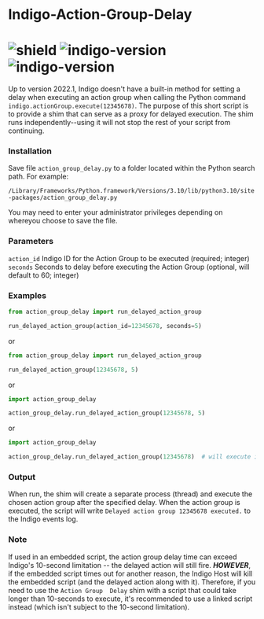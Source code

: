 # Indigo-Action-Group-Delay
# ![shield](https://img.shields.io/github/release/DaveL17/Indigo-Action-Group-Delay.svg) ![indigo-version](https://img.shields.io/badge/Indigo-2022.1+-blueviolet.svg) ![indigo-version](https://img.shields.io/badge/Python-3.10-darkgreen.svg)

Up to version 2022.1, Indigo doesn't have a built-in method for setting a delay when executing an action group when 
calling the Python command `indigo.actionGroup.execute(12345678)`. The purpose of this short script is to provide a 
shim that can serve as a proxy for delayed execution. The shim runs independently--using it will not stop the rest of 
your script from continuing.

### Installation
Save file `action_group_delay.py` to a folder located within the Python search path. For example:  

`/Library/Frameworks/Python.framework/Versions/3.10/lib/python3.10/site-packages/action_group_delay.py`

You may need to enter your administrator privileges depending on whereyou choose to save the file.

### Parameters
`action_id` Indigo ID for the Action Group to be executed (required; integer)  
`seconds` Seconds to delay before executing the Action Group (optional, will default to 60; integer)

### Examples

```python
from action_group_delay import run_delayed_action_group

run_delayed_action_group(action_id=12345678, seconds=5)
```
or

```python
from action_group_delay import run_delayed_action_group

run_delayed_action_group(12345678, 5)
```
or

```python
import action_group_delay

action_group_delay.run_delayed_action_group(12345678, 5)
```

or

```python
import action_group_delay

action_group_delay.run_delayed_action_group(12345678)  # will execute in 60 seconds
```

### Output
When run, the shim will create a separate process (thread) and execute the chosen action group after the specified 
delay. When the action group is executed, the script will write `Delayed action group 12345678 executed.` to the 
Indigo events log.

### Note
If used in an embedded script, the action group delay time can exceed Indigo's 10-second limitation -- the delayed 
action will still fire.  ***HOWEVER***, if the embedded script times out for another reason, the Indigo Host will 
kill the embedded script (and the delayed action along with it). Therefore, if you need to use the `Action Group 
Delay` shim with a script that could take longer than 10-seconds to execute, it's  recommended to use a linked script 
instead (which isn't subject to the 10-second limitation).